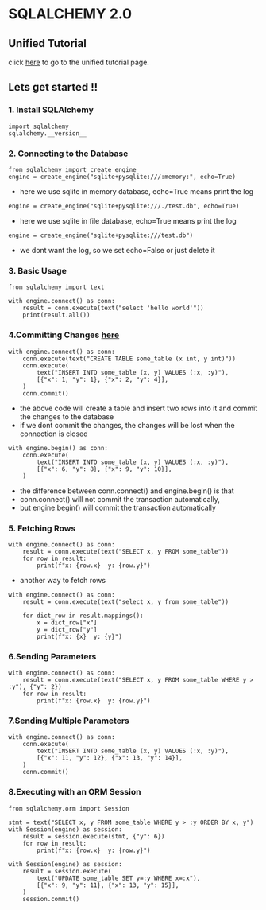 # SQLALCHEMY 2.0

## Unified Tutorial 
click [here](https://docs.sqlalchemy.org/en/20/tutorial/index.html#unified-tutorial) to go to  the unified tutorial page.

## Lets get started !!
### 1. Install SQLAlchemy

```
import sqlalchemy
sqlalchemy.__version__  
```
### 2. Connecting to the Database
    
```
from sqlalchemy import create_engine
engine = create_engine("sqlite+pysqlite:///:memory:", echo=True)
```
- here we use sqlite in memory database, echo=True means print the log

```
engine = create_engine("sqlite+pysqlite:///./test.db", echo=True)
```
- here we use sqlite in file database, echo=True means print the log


```
engine = create_engine("sqlite+pysqlite:///test.db")
```
    
- we dont want the log, so we set echo=False or just delete it

### 3. Basic Usage


```
from sqlalchemy import text

with engine.connect() as conn:
    result = conn.execute(text("select 'hello world'"))
    print(result.all())

```

### 4.Committing Changes [here](https://docs.sqlalchemy.org/en/20/tutorial/dbapi_transactions.html#committing-changes)

```
with engine.connect() as conn:
    conn.execute(text("CREATE TABLE some_table (x int, y int)"))
    conn.execute(
        text("INSERT INTO some_table (x, y) VALUES (:x, :y)"),
        [{"x": 1, "y": 1}, {"x": 2, "y": 4}],
    )
    conn.commit()
```
- the above code will create a table and insert two rows into it and commit the changes to the database
- if we dont commit the changes, the changes will be lost when the connection is closed

```
with engine.begin() as conn:
    conn.execute(
        text("INSERT INTO some_table (x, y) VALUES (:x, :y)"),
        [{"x": 6, "y": 8}, {"x": 9, "y": 10}],
    )
```
- the difference between conn.connect() and engine.begin() is that
- conn.connect() will not commit the transaction automatically,
- but engine.begin() will commit the transaction automatically

### 5. Fetching Rows

```
with engine.connect() as conn:
    result = conn.execute(text("SELECT x, y FROM some_table"))
    for row in result:
        print(f"x: {row.x}  y: {row.y}")
```
- another way to fetch rows


```
with engine.connect() as conn:
    result = conn.execute(text("select x, y from some_table"))

    for dict_row in result.mappings():
        x = dict_row["x"]
        y = dict_row["y"]
        print(f"x: {x}  y: {y}")

```
### 6.Sending Parameters

```
with engine.connect() as conn:
    result = conn.execute(text("SELECT x, y FROM some_table WHERE y > :y"), {"y": 2})
    for row in result:
        print(f"x: {row.x}  y: {row.y}")
```

### 7.Sending Multiple Parameters

```
with engine.connect() as conn:
    conn.execute(
        text("INSERT INTO some_table (x, y) VALUES (:x, :y)"),
        [{"x": 11, "y": 12}, {"x": 13, "y": 14}],
    )
    conn.commit()
```

### 8.Executing with an ORM Session

```
from sqlalchemy.orm import Session

stmt = text("SELECT x, y FROM some_table WHERE y > :y ORDER BY x, y")
with Session(engine) as session:
    result = session.execute(stmt, {"y": 6})
    for row in result:
        print(f"x: {row.x}  y: {row.y}")
```

```
with Session(engine) as session:
    result = session.execute(
        text("UPDATE some_table SET y=:y WHERE x=:x"),
        [{"x": 9, "y": 11}, {"x": 13, "y": 15}],
    )
    session.commit()
```